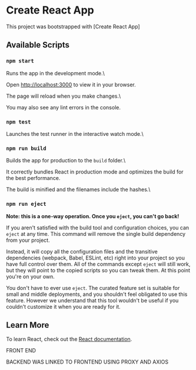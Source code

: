 # Create React App



This project was bootstrapped with [Create React App]



## Available Scripts



### `npm start`



Runs the app in the development mode.\

Open [http://localhost:3000](http://localhost:3000) to view it in your browser.



The page will reload when you make changes.\

You may also see any lint errors in the console.



### `npm test`

Launches the test runner in the interactive watch mode.\



### `npm run build`

Builds the app for production to the `build` folder.\

It correctly bundles React in production mode and optimizes the build for the best performance.

The build is minified and the filenames include the hashes.\




### `npm run eject`



**Note: this is a one-way operation. Once you `eject`, you can't go back!**



If you aren't satisfied with the build tool and configuration choices, you can `eject` at any time. This command will remove the single build dependency from your project.



Instead, it will copy all the configuration files and the transitive dependencies (webpack, Babel, ESLint, etc) right into your project so you have full control over them. All of the commands except `eject` will still work, but they will point to the copied scripts so you can tweak them. At this point you're on your own.



You don't have to ever use `eject`. The curated feature set is suitable for small and middle deployments, and you shouldn't feel obligated to use this feature. However we understand that this tool wouldn't be useful if you couldn't customize it when you are ready for it.



## Learn More

To learn React, check out the [React documentation](https://reactjs.org/).





FRONT END

BACKEND WAS LINKED TO FRONTEND USING PROXY AND AXIOS